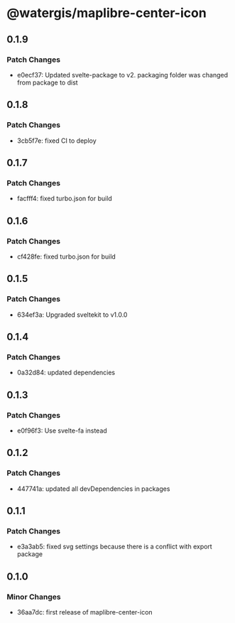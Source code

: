 # @watergis/maplibre-center-icon

## 0.1.9

### Patch Changes

- e0ecf37: Updated svelte-package to v2. packaging folder was changed from package to dist

## 0.1.8

### Patch Changes

- 3cb5f7e: fixed CI to deploy

## 0.1.7

### Patch Changes

- facfff4: fixed turbo.json for build

## 0.1.6

### Patch Changes

- cf428fe: fixed turbo.json for build

## 0.1.5

### Patch Changes

- 634ef3a: Upgraded sveltekit to v1.0.0

## 0.1.4

### Patch Changes

- 0a32d84: updated dependencies

## 0.1.3

### Patch Changes

- e0f96f3: Use svelte-fa instead

## 0.1.2

### Patch Changes

- 447741a: updated all devDependencies in packages

## 0.1.1

### Patch Changes

- e3a3ab5: fixed svg settings because there is a conflict with export package

## 0.1.0

### Minor Changes

- 36aa7dc: first release of maplibre-center-icon
